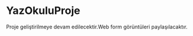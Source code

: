 # YazOkuluProje

<p>Proje geliştirilmeye devam edilecektir.Web form görüntüleri paylaşılacaktır.</p>
